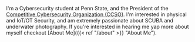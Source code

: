 I'm a Cybersecurity student at Penn State, and the President of the [Competitive Cybersecurity Organization (CCSO)](https://ccso.psu.edu/). I'm interested in physical and IoT/OT Security, and am extremely passionate about SCUBA and underwater photography. If you're interested in hearing me yap more about myself checkout [About Me]({{< ref "/about" >}} "About Me").
